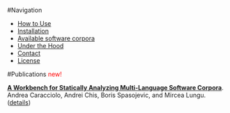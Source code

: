#Navigation

-  [How to Use]()
-  [Installation]()
-  [Available software corpora]()
-  [Under the Hood]()
-  [Contact]()
-  [License]()

#Publications<span style="color:red"> new!

**[A Workbench for Statically Analyzing Multi-Language Software Corpora](%assets_url%/archive/papers/Cara14c.pdf)**. Andrea Caracciolo, Andrei Chis, Boris Spasojevic, and Mircea Lungu. ([details](http://scg.unibe.ch/scgbib?query=Cara14c))
